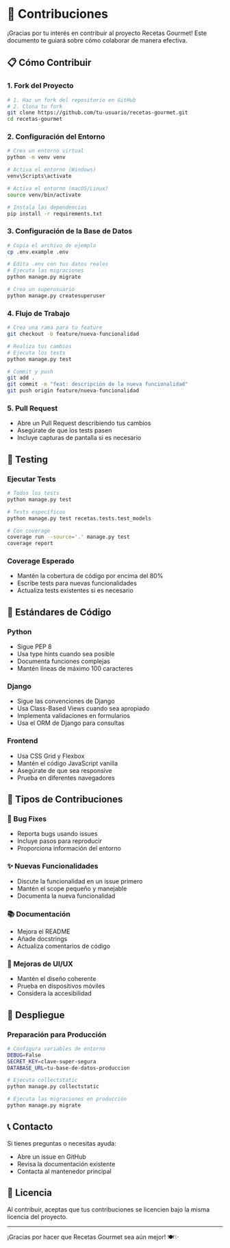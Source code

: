 # 🤝 Contribuciones

¡Gracias por tu interés en contribuir al proyecto Recetas Gourmet! Este documento te guiará sobre cómo colaborar de manera efectiva.

## 📋 Cómo Contribuir

### 1. Fork del Proyecto
```bash
# 1. Haz un fork del repositorio en GitHub
# 2. Clona tu fork
git clone https://github.com/tu-usuario/recetas-gourmet.git
cd recetas-gourmet
```

### 2. Configuración del Entorno
```bash
# Crea un entorno virtual
python -m venv venv

# Activa el entorno (Windows)
venv\Scripts\activate

# Activa el entorno (macOS/Linux)
source venv/bin/activate

# Instala las dependencias
pip install -r requirements.txt
```

### 3. Configuración de la Base de Datos
```bash
# Copia el archivo de ejemplo
cp .env.example .env

# Edita .env con tus datos reales
# Ejecuta las migraciones
python manage.py migrate

# Crea un superusuario
python manage.py createsuperuser
```

### 4. Flujo de Trabajo
```bash
# Crea una rama para tu feature
git checkout -b feature/nueva-funcionalidad

# Realiza tus cambios
# Ejecuta los tests
python manage.py test

# Commit y push
git add .
git commit -m "feat: descripción de la nueva funcionalidad"
git push origin feature/nueva-funcionalidad
```

### 5. Pull Request
- Abre un Pull Request describiendo tus cambios
- Asegúrate de que los tests pasen
- Incluye capturas de pantalla si es necesario

## 🧪 Testing

### Ejecutar Tests
```bash
# Todos los tests
python manage.py test

# Tests específicos
python manage.py test recetas.tests.test_models

# Con coverage
coverage run --source='.' manage.py test
coverage report
```

### Coverage Esperado
- Mantén la cobertura de código por encima del 80%
- Escribe tests para nuevas funcionalidades
- Actualiza tests existentes si es necesario

## 🎨 Estándares de Código

### Python
- Sigue PEP 8
- Usa type hints cuando sea posible
- Documenta funciones complejas
- Mantén líneas de máximo 100 caracteres

### Django
- Sigue las convenciones de Django
- Usa Class-Based Views cuando sea apropiado
- Implementa validaciones en formularios
- Usa el ORM de Django para consultas

### Frontend
- Usa CSS Grid y Flexbox
- Mantén el código JavaScript vanilla
- Asegúrate de que sea responsive
- Prueba en diferentes navegadores

## 📝 Tipos de Contribuciones

### 🐛 Bug Fixes
- Reporta bugs usando issues
- Incluye pasos para reproducir
- Proporciona información del entorno

### ✨ Nuevas Funcionalidades
- Discute la funcionalidad en un issue primero
- Mantén el scope pequeño y manejable
- Documenta la nueva funcionalidad

### 📚 Documentación
- Mejora el README
- Añade docstrings
- Actualiza comentarios de código

### 🎨 Mejoras de UI/UX
- Mantén el diseño coherente
- Prueba en dispositivos móviles
- Considera la accesibilidad

## 🚀 Despliegue

### Preparación para Producción
```bash
# Configura variables de entorno
DEBUG=False
SECRET_KEY=clave-super-segura
DATABASE_URL=tu-base-de-datos-produccion

# Ejecuta collectstatic
python manage.py collectstatic

# Ejecuta las migraciones en producción
python manage.py migrate
```

## 📞 Contacto

Si tienes preguntas o necesitas ayuda:
- Abre un issue en GitHub
- Revisa la documentación existente
- Contacta al mantenedor principal

## 📄 Licencia

Al contribuir, aceptas que tus contribuciones se licencien bajo la misma licencia del proyecto.

---

¡Gracias por hacer que Recetas Gourmet sea aún mejor! 🍽️✨
